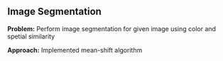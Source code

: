 
##  Image Segmentation 
**Problem:** Perform image segmentation for given image using color and spetial similarity

**Approach:** Implemented mean-shift algorithm


